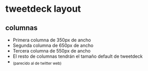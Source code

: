 # tweetdeck layout

## columnas

- Primera columna de 350px de ancho
- Segunda columna de 650px de ancho
- Tercera columna de 550px de ancho
- El resto de columnas tendrán el tamaño default de tweetdeck
- <sub> (parecido al de twitter web) </sub>


